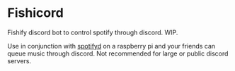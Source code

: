 # Fishicord

Fishify discord bot to control spotify through discord. WIP.

Use in conjunction with [spotifyd](https://github.com/Spotifyd/spotifyd) on a raspberry pi and your friends can queue music through discord. 
Not recommended for large or public discord servers.
